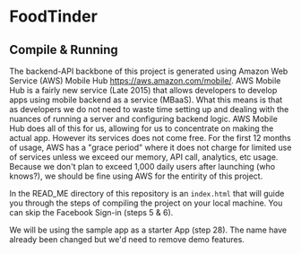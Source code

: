 # FoodTinder
## Compile & Running
The backend-API backbone of this project is generated using Amazon Web Service (AWS) Mobile Hub https://aws.amazon.com/mobile/. AWS Mobile Hub is a fairly new service (Late 2015) that allows developers to develop apps using mobile backend as a service (MBaaS). What this means is that as developers we do not need to waste time setting up and dealing with the nuances of running a server and configuring backend logic. AWS Mobile Hub does all of this for us, allowing for us to concentrate on making the actual app. However its services does not come free. For the first 12 months of usage, AWS has a "grace period" where it does not charge for limited use of services unless we exceed our memory, API call, analytics, etc usage. Because we don't plan to exceed 1,000 daily users after launching (who knows?), we should be fine using AWS for the entirity of this project. 

In the READ_ME directory of this repository is an `index.html` that will guide you through the steps of compiling the project on your local machine. You can skip the Facebook Sign-in (steps 5 & 6).

We will be using the sample app as a starter App (step 28). The name have already been changed but we'd need to remove demo features.
